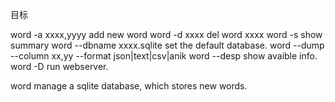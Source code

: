 


目标


word -a xxxx,yyyy  add new word
word -d xxxx       del word xxxx
word -s            show summary
word --dbname xxxx.sqlite  set the default database.
word --dump --column xx,yy --format json|text|csv|anik
word --desp  show avaible info.
word -D   run webserver.



word manage a sqlite database, which stores new words.


